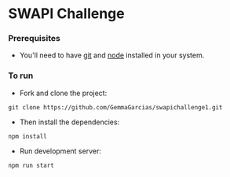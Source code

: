# SWAPI Challenge

### Prerequisites
* You'll need to have [git](https://git-scm.com/) and [node](https://nodejs.org/en/) installed in your system.

### To run
* Fork and clone the project:

```
git clone https://github.com/GemmaGarcias/swapichallenge1.git
```

* Then install the dependencies:

```
npm install
```

* Run development server:

```
npm run start
```
